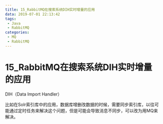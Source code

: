 ```yaml
---
title: 15_RabbitMQ在搜索系统DIH实时增量的应用
data: 2019-07-01 22:13:42
tags: 
 - Java
 - RabbitMQ
categories:
 - MQ
 - RabbitMQ
---
```


# 15_RabbitMQ在搜索系统DIH实时增量的应用

DIH（Data Import Handler）

比如在Solr索引库中的应用，数据库增删改数据的时候，需要同步索引库，以往可能通过定时任务来解决这个问题，但是可能会导致消息不同步，可以改为用MQ来解决。

